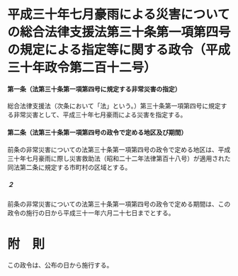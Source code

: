 # 平成三十年七月豪雨による災害についての総合法律支援法第三十条第一項第四号の規定による指定等に関する政令（平成三十年政令第二百十二号）
#### 第一条（法第三十条第一項第四号に規定する非常災害の指定）
総合法律支援法（次条において「法」という。）第三十条第一項第四号に規定する非常災害として、平成三十年七月豪雨による災害を指定する。
#### 第二条（法第三十条第一項第四号の政令で定める地区及び期間）
前条の非常災害についての法第三十条第一項第四号の政令で定める地区は、平成三十年七月豪雨に際し災害救助法（昭和二十二年法律第百十八号）が適用された同法第二条に規定する市町村の区域とする。
##### ２
前条の非常災害についての法第三十条第一項第四号の政令で定める期間は、この政令の施行の日から平成三十一年六月二十七日までとする。
# 附　則
この政令は、公布の日から施行する。
